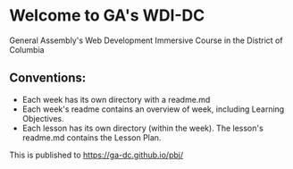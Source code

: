 # Welcome to GA's WDI-DC
General Assembly's Web Development Immersive Course in the District of Columbia

## Conventions:
- Each week has its own directory with a readme.md
- Each week's readme contains an overview of week, including Learning Objectives.
- Each lesson has its own directory (within the week). The lesson's readme.md contains the Lesson Plan.

This is published to https://ga-dc.github.io/pbj/

